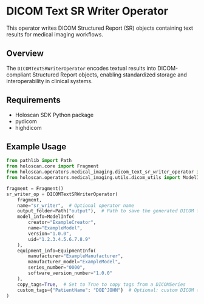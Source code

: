 # DICOM Text SR Writer Operator

This operator writes DICOM Structured Report (SR) objects containing text results for medical imaging workflows.

## Overview

The `DICOMTextSRWriterOperator` encodes textual results into DICOM-compliant Structured Report objects, enabling standardized storage and interoperability in clinical systems.

## Requirements

- Holoscan SDK Python package
- pydicom
- highdicom

## Example Usage

```python
from pathlib import Path
from holoscan.core import Fragment
from holoscan.operators.medical_imaging.dicom_text_sr_writer_operator import DICOMTextSRWriterOperator
from holoscan.operators.medical_imaging.utils.dicom_utils import ModelInfo, EquipmentInfo

fragment = Fragment()
sr_writer_op = DICOMTextSRWriterOperator(
    fragment,
    name="sr_writer",  # Optional operator name
    output_folder=Path("output"),  # Path to save the generated DICOM file(s)
    model_info=ModelInfo(
        creator="ExampleCreator",
        name="ExampleModel",
        version="1.0.0",
        uid="1.2.3.4.5.6.7.8.9"
    ),
    equipment_info=EquipmentInfo(
        manufacturer="ExampleManufacturer",
        manufacturer_model="ExampleModel",
        series_number="0000",
        software_version_number="1.0.0"
    ),
    copy_tags=True,  # Set to True to copy tags from a DICOMSeries
    custom_tags={"PatientName": "DOE^JOHN"}  # Optional: custom DICOM tags as a dict
)
```
